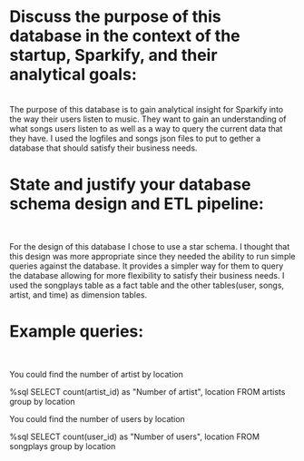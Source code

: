  # Discuss the purpose of this database in the context of the startup, Sparkify, and their analytical goals:
 
 <br>
The purpose of this database is to gain analytical insight for Sparkify into the way their users listen to music. They want to gain an understanding of what songs users listen to as well as a way to query the current data that they have. I used the logfiles and songs json files to put to gether a database that should satisfy their business needs.  
 <br>
 
 # State and justify your database schema design and ETL pipeline:
 <br>
 
For the design of this database I chose to use a star schema. I thought that this design was more appropriate since they needed the ability to run simple queries against the database. It provides a simpler way for them to query the database allowing for more flexibility to satisfy their business needs. I used the songplays table as a fact table and the other tables(user, songs, artist, and time) as dimension tables. 
 <br>
 
 # Example queries:
 <br>
 
You could find the number of artist by location 

%sql SELECT count(artist_id) as "Number of artist", location FROM artists group by location 
<br>  

You could find the number of users by location

%sql SELECT count(user_id) as "Number of users", location FROM songplays group by location
    
    
